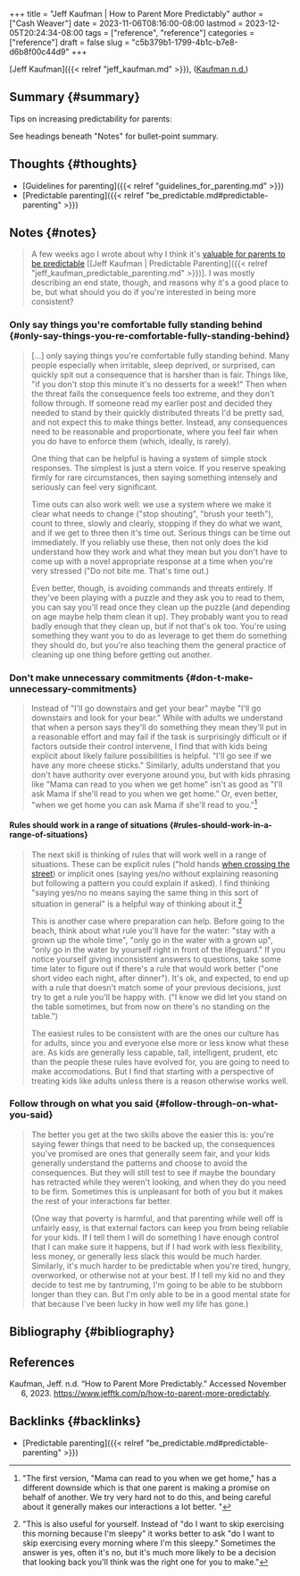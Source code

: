 +++
title = "Jeff Kaufman | How to Parent More Predictably"
author = ["Cash Weaver"]
date = 2023-11-06T08:16:00-08:00
lastmod = 2023-12-05T20:24:34-08:00
tags = ["reference", "reference"]
categories = ["reference"]
draft = false
slug = "c5b379b1-1799-4b1c-b7e8-d6b8f00c44d9"
+++

[Jeff Kaufman]({{< relref "jeff_kaufman.md" >}}), (<a href="#citeproc_bib_item_1">Kaufman n.d.</a>)


## Summary {#summary}

Tips on increasing predictability for parents:

See headings beneath "Notes" for bullet-point summary.


## Thoughts {#thoughts}

-   [Guidelines for parenting]({{< relref "guidelines_for_parenting.md" >}})
-   [Predictable parenting]({{< relref "be_predictable.md#predictable-parenting" >}})


## Notes {#notes}

> A few weeks ago I wrote about why I think it's [valuable for parents to be predictable](https://www.jefftk.com/p/predictable-parenting) [[Jeff Kaufman | Predictable Parenting]({{< relref "jeff_kaufman_predictable_parenting.md" >}})]. I was mostly describing an end state, though, and reasons why it's a good place to be, but what should you do if you're interested in being more consistent?


### Only say things you're comfortable fully standing behind {#only-say-things-you-re-comfortable-fully-standing-behind}

> [...] only saying things you're comfortable fully standing behind. Many people especially when irritable, sleep deprived, or surprised, can quickly spit out a consequence that is harsher than is fair. Things like, "if you don't stop this minute it's no desserts for a week!" Then when the threat fails the consequence feels too extreme, and they don't follow through. If someone read my earlier post and decided they needed to stand by their quickly distributed threats I'd be pretty sad, and not expect this to make things better. Instead, any consequences need to be reasonable and proportionate, where you feel fair when you do have to enforce them (which, ideally, is rarely).
>
> One thing that can be helpful is having a system of simple stock responses. The simplest is just a stern voice. If you reserve speaking firmly for rare circumstances, then saying something intensely and seriously can feel very significant.
>
> Time outs can also work well: we use a system where we make it clear what needs to change ("stop shouting", "brush your teeth"), count to three, slowly and clearly, stopping if they do what we want, and if we get to three then it's time out. Serious things can be time out immediately. If you reliably use these, then not only does the kid understand how they work and what they mean but you don't have to come up with a novel appropriate response at a time when you're very stressed ("Do not bite me. That's time out.)
>
> Even better, though, is avoiding commands and threats entirely. If they've been playing with a puzzle and they ask you to read to them, you can say you'll read once they clean up the puzzle (and depending on age maybe help them clean it up). They probably want you to read badly enough that they clean up, but if not that's ok too. You're using something they want you to do as leverage to get them do something they should do, but you're also teaching them the general practice of cleaning up one thing before getting out another.


### Don't make unnecessary commitments {#don-t-make-unnecessary-commitments}

> Instead of "I'll go downstairs and get your bear" maybe "I'll go downstairs and look for your bear." While with adults we understand that when a person says they'll do something they mean they'll put in a reasonable effort and may fail if the task is surprisingly difficult or if factors outside their control intervene, I find that with kids being explicit about likely failure possibilities is helpful. "I'll go see if we have any more cheese sticks." Similarly, adults understand that you don't have authority over everyone around you, but with kids phrasing like "Mama can read to you when we get home" isn't as good as "I'll ask Mama if she'll read to you when we get home." Or, even better, "when we get home you can ask Mama if she'll read to you."[^fn:1]


#### Rules should work in a range of situations {#rules-should-work-in-a-range-of-situations}

> The next skill is thinking of rules that will work well in a range of situations. These can be explicit rules ("hold hands [when crossing the street](https://www.jefftk.com/p/street-training)) or implicit ones (saying yes/no without explaining reasoning but following a pattern you could explain if asked). I find thinking "saying yes/no no means saying the same thing in this sort of situation in general" is a helpful way of thinking about it.[^fn:2]
>
> This is another case where preparation can help. Before going to the beach, think about what rule you'll have for the water: "stay with a grown up the whole time", "only go in the water with a grown up", "only go in the water by yourself right in front of the lifeguard." If you notice yourself giving inconsistent answers to questions, take some time later to figure out if there's a rule that would work better ("one short video each night, after dinner"). It's ok, and expected, to end up with a rule that doesn't match some of your previous decisions, just try to get a rule you'll be happy with. ("I know we did let you stand on the table sometimes, but from now on there's no standing on the table.")
>
> The easiest rules to be consistent with are the ones our culture has for adults, since you and everyone else more or less know what these are. As kids are generally less capable, tall, intelligent, prudent, etc than the people these rules have evolved for, you are going to need to make accomodations. But I find that starting with a perspective of treating kids like adults unless there is a reason otherwise works well.


### Follow through on what you said {#follow-through-on-what-you-said}

> The better you get at the two skills above the easier this is: you're saying fewer things that need to be backed up, the consequences you've promised are ones that generally seem fair, and your kids generally understand the patterns and choose to avoid the consequences. But they will still test to see if maybe the boundary has retracted while they weren't looking, and when they do you need to be firm. Sometimes this is unpleasant for both of you but it makes the rest of your interactions far better.
>
> (One way that poverty is harmful, and that parenting while well off is unfairly easy, is that external factors can keep you from being reliable for your kids. If I tell them I will do something I have enough control that I can make sure it happens, but if I had work with less flexibility, less money, or generally less slack this would be much harder. Similarly, it's much harder to be predictable when you're tired, hungry, overworked, or otherwise not at your best. If I tell my kid no and they decide to test me by tantruming, I'm going to be able to be stubborn longer than they can. But I'm only able to be in a good mental state for that because I've been lucky in how well my life has gone.)


## Bibliography {#bibliography}

## References

<style>.csl-entry{text-indent: -1.5em; margin-left: 1.5em;}</style><div class="csl-bib-body">
  <div class="csl-entry"><a id="citeproc_bib_item_1"></a>Kaufman, Jeff. n.d. “How to Parent More Predictably.” Accessed November 6, 2023. <a href="https://www.jefftk.com/p/how-to-parent-more-predictably">https://www.jefftk.com/p/how-to-parent-more-predictably</a>.</div>
</div>


## Backlinks {#backlinks}

-   [Predictable parenting]({{< relref "be_predictable.md#predictable-parenting" >}})

[^fn:1]: "The first version, "Mama can read to you when we get home," has a different downside which is that one parent is making a promise on behalf of another. We try very hard not to do this, and being careful about it generally makes our interactions a lot better. "
[^fn:2]: "This is also useful for yourself. Instead of "do I want to skip exercising this morning because I'm sleepy" it works better to ask "do I want to skip exercising every morning where I'm this sleepy." Sometimes the answer is yes, often it's no, but it's much more likely to be a decision that looking back you'll think was the right one for you to make."